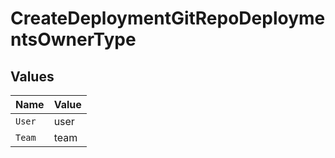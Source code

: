 # CreateDeploymentGitRepoDeploymentsOwnerType


## Values

| Name   | Value  |
| ------ | ------ |
| `User` | user   |
| `Team` | team   |